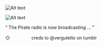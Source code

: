 ![Alt text](https://64.media.tumblr.com/64c183cdc575cc4724e1a2a7da40bc4a/0d26ca0873522886-2d/s2048x3072/0dba3b24796fd948d381f1e0284d1ce5cc06d706.pnj)


![Alt text](https://64.media.tumblr.com/2f2ba2f6c842dd5776108de874820c73/0d26ca0873522886-fd/s2048x3072/11af33d146dbfdb4a41bd080b073e9ffeb16e77c.gifv)

“ The Pirate radio is now broadcasting ... ”

◇ㅤ ㅤ ׂ ㅤ ㅤcreds to @verguletto on tumblr
